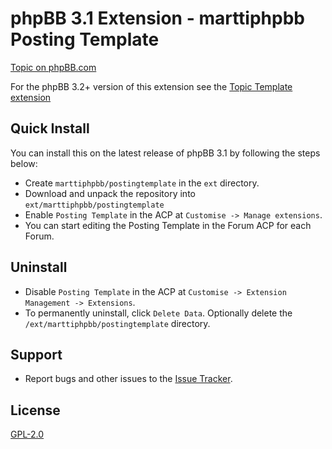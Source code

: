# phpBB 3.1 Extension - marttiphpbb Posting Template

[Topic on phpBB.com](https://www.phpbb.com/community/viewtopic.php?f=456&t=2284951)

For the phpBB 3.2+ version of this extension see the [Topic Template extension](https://github.com/marttiphpbb/phpbb-ext-topictemplate)

## Quick Install

You can install this on the latest release of phpBB 3.1 by following the steps below:

* Create `marttiphpbb/postingtemplate` in the `ext` directory.
* Download and unpack the repository into `ext/marttiphpbb/postingtemplate`
* Enable `Posting Template` in the ACP at `Customise -> Manage extensions`.
* You can start editing the Posting Template in the Forum ACP for each Forum.

## Uninstall

* Disable `Posting Template` in the ACP at `Customise -> Extension Management -> Extensions`.
* To permanently uninstall, click `Delete Data`. Optionally delete the `/ext/marttiphpbb/postingtemplate` directory.

## Support

* Report bugs and other issues to the [Issue Tracker](https://github.com/marttiphpbb/phpbb-ext-postingtemplate/issues).

## License

[GPL-2.0](license.txt)

